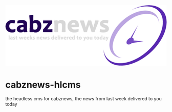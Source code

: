 <div align="center">
    <img src="logov1.png">
</div>

# cabznews-hlcms
the headless cms for cabznews, the news from last week delivered to you today
